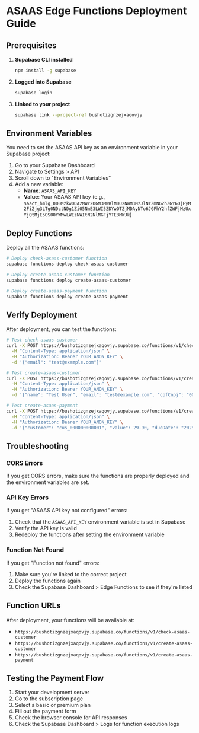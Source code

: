 # ASAAS Edge Functions Deployment Guide

## Prerequisites

1. **Supabase CLI installed**
   ```bash
   npm install -g supabase
   ```

2. **Logged into Supabase**
   ```bash
   supabase login
   ```

3. **Linked to your project**
   ```bash
   supabase link --project-ref bushotizgnzejxaqovjy
   ```

## Environment Variables

You need to set the ASAAS API key as an environment variable in your Supabase project:

1. Go to your Supabase Dashboard
2. Navigate to Settings > API
3. Scroll down to "Environment Variables"
4. Add a new variable:
   - **Name**: `ASAAS_API_KEY`
   - **Value**: Your ASAAS API key (e.g., `$aact_hmlg_000MzkwODA2MWY2OGM3MWRlMDU2NWM3MzJlNzZmNGZhZGY6OjEyM2FiZjg3LTg0NDctNDg1Zi05NmE3LWI5ZDYwOTZjMDAyNTo6JGFhY2hfZWFjMzUxYjQtMjE5OS00YWMwLWEzNWItN2NlMGFjYTE3MWJk`)

## Deploy Functions

Deploy all the ASAAS functions:

```bash
# Deploy check-asaas-customer function
supabase functions deploy check-asaas-customer

# Deploy create-asaas-customer function
supabase functions deploy create-asaas-customer

# Deploy create-asaas-payment function
supabase functions deploy create-asaas-payment
```

## Verify Deployment

After deployment, you can test the functions:

```bash
# Test check-asaas-customer
curl -X POST https://bushotizgnzejxaqovjy.supabase.co/functions/v1/check-asaas-customer \
  -H "Content-Type: application/json" \
  -H "Authorization: Bearer YOUR_ANON_KEY" \
  -d '{"email": "test@example.com"}'

# Test create-asaas-customer
curl -X POST https://bushotizgnzejxaqovjy.supabase.co/functions/v1/create-asaas-customer \
  -H "Content-Type: application/json" \
  -H "Authorization: Bearer YOUR_ANON_KEY" \
  -d '{"name": "Test User", "email": "test@example.com", "cpfCnpj": "00000000000"}'

# Test create-asaas-payment
curl -X POST https://bushotizgnzejxaqovjy.supabase.co/functions/v1/create-asaas-payment \
  -H "Content-Type: application/json" \
  -H "Authorization: Bearer YOUR_ANON_KEY" \
  -d '{"customer": "cus_000000000001", "value": 29.90, "dueDate": "2025-01-15"}'
```

## Troubleshooting

### CORS Errors
If you get CORS errors, make sure the functions are properly deployed and the environment variables are set.

### API Key Errors
If you get "ASAAS API key not configured" errors:
1. Check that the `ASAAS_API_KEY` environment variable is set in Supabase
2. Verify the API key is valid
3. Redeploy the functions after setting the environment variable

### Function Not Found
If you get "Function not found" errors:
1. Make sure you're linked to the correct project
2. Deploy the functions again
3. Check the Supabase Dashboard > Edge Functions to see if they're listed

## Function URLs

After deployment, your functions will be available at:
- `https://bushotizgnzejxaqovjy.supabase.co/functions/v1/check-asaas-customer`
- `https://bushotizgnzejxaqovjy.supabase.co/functions/v1/create-asaas-customer`
- `https://bushotizgnzejxaqovjy.supabase.co/functions/v1/create-asaas-payment`

## Testing the Payment Flow

1. Start your development server
2. Go to the subscription page
3. Select a basic or premium plan
4. Fill out the payment form
5. Check the browser console for API responses
6. Check the Supabase Dashboard > Logs for function execution logs 